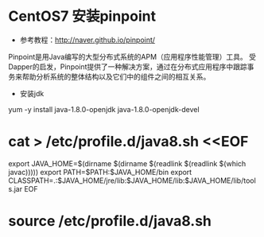 # CentOS7 安装pinpoint

- 参考教程：http://naver.github.io/pinpoint/

Pinpoint是用Java编写的大型分布式系统的APM（应用程序性能管理）工具。 受Dapper的启发，Pinpoint提供了一种解决方案，通过在分布式应用程序中跟踪事务来帮助分析系统的整体结构以及它们中的组件之间的相互关系。




- 安装jdk

yum -y install java-1.8.0-openjdk java-1.8.0-openjdk-devel
# cat > /etc/profile.d/java8.sh <<EOF 
export JAVA_HOME=$(dirname $(dirname $(readlink $(readlink $(which javac)))))
export PATH=\$PATH:\$JAVA_HOME/bin
export CLASSPATH=.:\$JAVA_HOME/jre/lib:\$JAVA_HOME/lib:\$JAVA_HOME/lib/tools.jar
EOF

# source /etc/profile.d/java8.sh